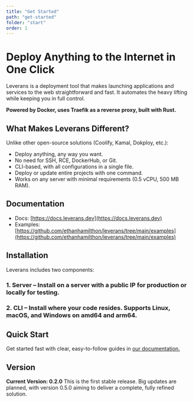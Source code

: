 ```yaml
---
title: "Get Started"
path: "get-started"
folder: "start"
order: 1
---
```


# Deploy Anything to the Internet in One Click

Leverans is a deployment tool that makes launching applications and services to the web straightforward and fast.
It automates the heavy lifting while keeping you in full control.

**Powered by Docker, uses Traefik as a reverse proxy, built with Rust.**

## What Makes Leverans Different?

Unlike other open-source solutions (Coolify, Kamal, Dokploy, etc.):

- Deploy anything, any way you want.
- No need for SSH, RCE, DockerHub, or Git.
- CLI-based, with all configurations in a single file.
- Deploy or update entire projects with one command.
- Works on any server with minimal requirements (0.5 vCPU, 500 MB RAM).

## Documentation

- Docs: [https://docs.leverans.dev](https://docs.leverans.dev)
- Examples: [https://github.com/ethanhamilthon/leverans/tree/main/examples](https://github.com/ethanhamilthon/leverans/tree/main/examples)

## Installation

Leverans includes two components:

### 1. Server – Install on a server with a public IP for production or locally for testing.

### 2. CLI – Install where your code resides. Supports Linux, macOS, and Windows on amd64 and arm64.

## Quick Start

Get started fast with clear, easy-to-follow guides in [our documentation.](https://docs.leverans.dev)

## Version

**Current Version: 0.2.0**
This is the first stable release. Big updates are planned, with version 0.5.0 aiming to deliver a complete, fully refined solution.
